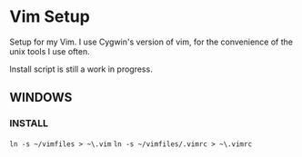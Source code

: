 Vim Setup
=========
Setup for my Vim.
I use Cygwin's version of vim, for the convenience of the unix tools I use
often.

Install script is still a work in progress.

WINDOWS
-------
### INSTALL
`ln -s ~/vimfiles > ~\.vim`
`ln -s ~/vimfiles/.vimrc > ~\.vimrc`
